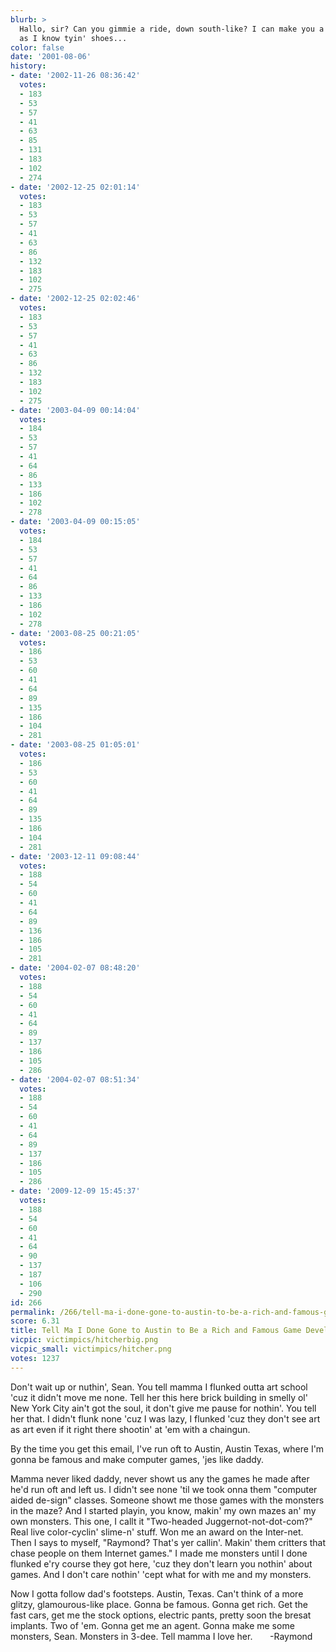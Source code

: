 ```yaml
---
blurb: >
  Hallo, sir? Can you gimmie a ride, down south-like? I can make you a monster, sure
  as I know tyin' shoes...
color: false
date: '2001-08-06'
history:
- date: '2002-11-26 08:36:42'
  votes:
  - 183
  - 53
  - 57
  - 41
  - 63
  - 85
  - 131
  - 183
  - 102
  - 274
- date: '2002-12-25 02:01:14'
  votes:
  - 183
  - 53
  - 57
  - 41
  - 63
  - 86
  - 132
  - 183
  - 102
  - 275
- date: '2002-12-25 02:02:46'
  votes:
  - 183
  - 53
  - 57
  - 41
  - 63
  - 86
  - 132
  - 183
  - 102
  - 275
- date: '2003-04-09 00:14:04'
  votes:
  - 184
  - 53
  - 57
  - 41
  - 64
  - 86
  - 133
  - 186
  - 102
  - 278
- date: '2003-04-09 00:15:05'
  votes:
  - 184
  - 53
  - 57
  - 41
  - 64
  - 86
  - 133
  - 186
  - 102
  - 278
- date: '2003-08-25 00:21:05'
  votes:
  - 186
  - 53
  - 60
  - 41
  - 64
  - 89
  - 135
  - 186
  - 104
  - 281
- date: '2003-08-25 01:05:01'
  votes:
  - 186
  - 53
  - 60
  - 41
  - 64
  - 89
  - 135
  - 186
  - 104
  - 281
- date: '2003-12-11 09:08:44'
  votes:
  - 188
  - 54
  - 60
  - 41
  - 64
  - 89
  - 136
  - 186
  - 105
  - 281
- date: '2004-02-07 08:48:20'
  votes:
  - 188
  - 54
  - 60
  - 41
  - 64
  - 89
  - 137
  - 186
  - 105
  - 286
- date: '2004-02-07 08:51:34'
  votes:
  - 188
  - 54
  - 60
  - 41
  - 64
  - 89
  - 137
  - 186
  - 105
  - 286
- date: '2009-12-09 15:45:37'
  votes:
  - 188
  - 54
  - 60
  - 41
  - 64
  - 90
  - 137
  - 187
  - 106
  - 290
id: 266
permalink: /266/tell-ma-i-done-gone-to-austin-to-be-a-rich-and-famous-game-developer/
score: 6.31
title: Tell Ma I Done Gone to Austin to Be a Rich and Famous Game Developer
vicpic: victimpics/hitcherbig.png
vicpic_small: victimpics/hitcher.png
votes: 1237
---
```


Don't wait up or nuthin', Sean. You tell mamma I flunked outta art
school 'cuz it didn't move me none. Tell her this here brick building in
smelly ol' New York City ain't got the soul, it don't give me pause for
nothin'. You tell her that. I didn't flunk none 'cuz I was lazy, I
flunked 'cuz they don't see art as art even if it right there shootin'
at 'em with a chaingun.

By the time you get this email, I've run oft to Austin, Austin Texas,
where I'm gonna be famous and make computer games, 'jes like daddy.

Mamma never liked daddy, never showt us any the games he made after he'd
run oft and left us. I didn't see none 'til we took onna them "computer
aided de-sign" classes. Someone showt me those games with the monsters
in the maze? And I started playin, you know, makin' my own mazes an' my
own monsters. This one, I callt it "Two-headed Juggernot-not-dot-com?"
Real live color-cyclin' slime-n' stuff. Won me an award on the
Inter-net. Then I says to myself, "Raymond? That's yer callin'. Makin'
them critters that chase people on them Internet games." I made me
monsters until I done flunked e'ry course they got here, 'cuz they don't
learn you nothin' about games. And I don't care nothin' 'cept what for
with me and my monsters.

Now I gotta follow dad's footsteps. Austin, Texas. Can't think of a more
glitzy, glamourous-like place. Gonna be famous. Gonna get rich. Get the
fast cars, get me the stock options, electric pants, pretty soon the
bresat implants. Two of 'em. Gonna get me an agent. Gonna make me some
monsters, Sean. Monsters in 3-dee. Tell mamma I love her. &nbsp; &nbsp; &nbsp; -Raymond